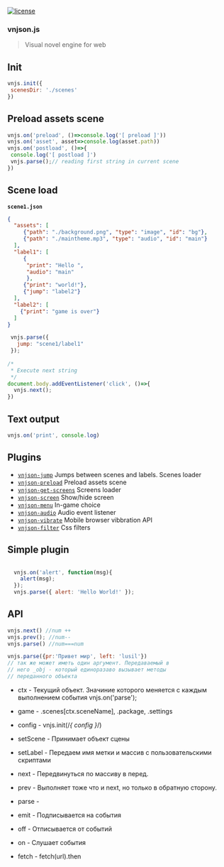  [![license](https://img.shields.io/npm/l/express.svg?style=flat-square)]() 
### vnjson.js
> Visual novel engine for web



## Init

```js
vnjs.init({
 scenesDir: './scenes'
})

```


## Preload assets scene

```js
vnjs.on('preload', ()=>console.log('[ preload ]'))
vnjs.on('asset', asset=>console.log(asset.path))
vnjs.on('postload', ()=>{
 console.log('[ postload ]')
 vnjs.parse();// reading first string in current scene
})
```
## Scene load
__`scene1.json`__

```json
{
  "assets": [
     {"path": "./background.png", "type": "image", "id": "bg"}, 
     {"path": "./maintheme.mp3", "type": "audio", "id": "main"}
  ],
  "label1": [
     {
      "print": "Hello ", 
      "audio": "main"
      },
     {"print": "world!"},
     {"jump": "label2"}
  ],
  "label2": [
    {"print": "game is over"}
  ]
}
```

```js
 vnjs.parse({
   jump: "scene1/label1"
 });
 
/*
 * Execute next string
 */ 
document.body.addEventListener('click', ()=>{
  vnjs.next(); 
}) 
```


## Text output
```js
vnjs.on('print', console.log)


```
## Plugins
- [`vnjson-jump`](https://github.com/vnjson/vnjson-jump) Jumps between scenes and labels. Scenes loader
- [`vnjson-preload`](https://github.com/vnjson/vnjson-preload) Preload assets scene 
- [`vnjson-get-screens`](https://github.com/vnjson/vnjson-get-screens) Screens loader
- [`vnjson-screen`](https://github.com/vnjson/vnjson-screen) Show/hide screen
- [`vnjson-menu`](https://github.com/vnjson/vnjson-menu) In-game choice
- [`vnjson-audio`](https://github.com/vnjson/vnjson-audio) Audio event listener
- [`vnjson-vibrate`](https://github.com/vnjson/vnjson-vibrate) Mobile browser vibbration API
- [`vnjson-filter`](https://github.com/vnjson/vnjson-filter) Css filters



## Simple plugin

```javascript

  vnjs.on('alert', function(msg){
    alert(msg);
  });
  vnjs.parse({ alert: 'Hello World!' });

```

## API
```javascript
vnjs.next() //num ++
vnjs.prev(); //num--
vnjs.parse() //num===num

vnjs.parse({pr:'Привет мир', left: 'lusil'})
// так же может иметь один аргумент. Передаваемый в
// него _obj - который единоразаво вызывает методы
// переданного объекта


```

 * ctx - Текущий объект. Значиние которого меняется с каждым
     выполнением события vnjs.on('parse');


  * game - .scenes[ctx.sceneName], .package, .settings
  * config - vnjs.init(/*{ config }*/)

  * setScene - Принимает объект сцены
  * setLabel - Передаем имя метки и массив с пользовательскими скриптами
 
  * next - Передвинуться по массиву в перед. 
  * prev -  Выполняет тоже что и next, но только в обратную сторону.
  * parse - 
  * emit - Подписывается на события
  * off - Отписывается от событий
  * on - Слушает события
  * fetch - fetch(url).then




